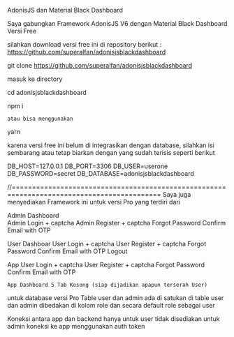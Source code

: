 AdonisJS dan Material Black Dashboard

Saya gabungkan Framework AdonisJS V6 dengan Material Black Dashboard Versi Free

silahkan download versi free ini di repository berikut : https://github.com/superalfan/adonisjsblackdashboard

git clone https://github.com/superalfan/adonisjsblackdashboard

masuk ke directory 

cd adonisjsblackdashboard

npm i 

    atau bisa menggunakan 

yarn

karena versi free ini belum di integrasikan dengan database, silahkan isi sembarang
atau tetap biarkan dengan yang sudah terisis seperti berikut

DB_HOST=127.0.0.1
DB_PORT=3306
DB_USER=userone
DB_PASSWORD=secret
DB_DATABASE=adonisjsblackdashboard



//===========================================================================================
Saya juga menyediakan Framework ini untuk versi Pro yang terdiri dari

Admin Dashboard    
    Admin Login + captcha
    Admin Register + captcha
    Forgot Password 
    Confirm Email with OTP

User Dashboar
    User Login + captcha
    User Register + captcha
    Forgot Password
    Confirm Email with OTP
    Logout


App
    User Login + captcha
    User Register + captcha
    Forgot Password
    Confirm Email with OTP

    App Dashboard 5 Tab Kosong (siap dijadikan apapun terserah User)


untuk database versi Pro
Table user dan admin ada di satukan di table user dan admin dibedakan di kolom role dan secara default role sebagai user

Koneksi antara app dan backend hanya untuk user tidak disediakan untuk admin
koneksi ke app menggunakan auth token